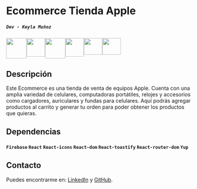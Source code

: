 # Ecommerce Tienda Apple


##### `Dev - Keyla Muñoz` 


<div style="display: flex">
    <img src="https://icon-library.com/images/html5-icon/html5-icon-7.jpg" width="55" height="55">
    <img src="https://i.imgflip.com/6ejuoo.png" width="50" height="50">  
    <img src="https://static.vecteezy.com/system/resources/previews/027/127/463/original/javascript-logo-javascript-icon-transparent-free-png.png" width="55" height="55">
    <img src="https://upload.wikimedia.org/wikipedia/commons/thumb/4/47/React.svg/1200px-React.svg.png"width="50" height="50">
    <img src="https://1.bp.blogspot.com/-lkK1Id8fok8/Xs5lNQAXHVI/AAAAAAAAAds/Gr_Qi44DxhgF5xZRFEpvSYgI5ODCshYAQCLcBGAsYHQ/s1600/vscode.png" width="50" height="45">
    <img src="https://cdn.iconscout.com/icon/free/png-256/free-firebase-3521427-2944871.png?f=webp" width="50" height="45">
</div>

## Descripción
Este Ecommerce es una tienda de venta de equipos Apple. Cuenta con una amplia variedad de celulares, computadoras portátiles, relojes y accesorios como cargadores, auriculares y fundas para celulares. Aquí podrás agregar productos al carrito y generar tu orden para poder obtener los productos que quieras.

## Dependencias

#### `Firebase` `React` `React-icons` `React-dom` `React-toastify` `React-router-dom` `Yup`

## Contacto

Puedes encontrarme en: 
[LinkedIn](https://www.linkedin.com/in/keyla-muñoz-1b1755287) y [GitHub](https://github.com/KeylaMunoz).
    
